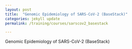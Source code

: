 ```yaml
---
layout: post
title:  "Genomic Epidemiology of SARS-CoV-2 (BaseStack)"
categories: jekyll update
permalink: /training/courses/sarscov2_basestack

---
```



Genomic Epidemiology of SARS-CoV-2 (BaseStack)


